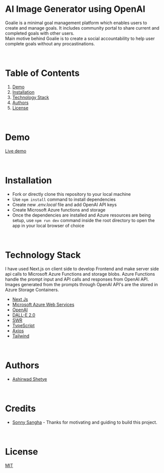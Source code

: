 # AI Image Generator using OpenAI

Goalie is a minimal goal management platform which enables users to create and manage goals. It includes community portal to share current and completed goals with other users.
<br/>
Main motive behind Goalie is to create a social accountability to help user complete goals without any procastinations.

<br/>

# Table of Contents

1. [Demo](#demo)
2. [Installation](#installation)
3. [Technology Stack](#technology-stack)
4. [Authors](#authors)
5. [License](#license)

<br/>

# Demo

[Live demo](https://dall-e-2-0-image-generator.vercel.app/)

<br/>

# Installation

- Fork or directly clone this repository to your local machine
- Use `npm install` command to install dependencies
- Create new _.env.local_ file and add OpenAI API keys
- Create Microsoft Azure functions and storage
- Once the dependencies are installed and Azure resources are being setup, use `npm run dev` command inside the root directory to open the app in your local browser of choice

<br/>

# Technology Stack

I have used Next.js on client side to develop Frontend and make server side api calls to Microsoft Azure Functions and storage blobs. Azure Functions handle the prompt input and API calls and responses from OpenAI API. Images generated from the prompts through OpenAI API's are the stored in Azure Storage Containers.

- [Next Js](https://nextjs.org/)
- [Microsoft Azure Web Services](https://azure.microsoft.com/en-us/)
- [OpenAI](https://openai.com/)
- [DALL-E 2.0](https://openai.com/product/dall-e-2)
- [SWR]()
- [TypeScript]()
- [Axios](https://axios-http.com/docs/intro)
- [Tailwind](https://tailwindcss.com/)

<br/>

# Authors

- [Ashirwad Shetye](https://github.com/Ashirwad-Shetye)

<br/>

# Credits

- [Sonny Sangha](https://github.com/Ashirwad-Shetye) - Thanks for motivating and guiding to build this project.

<br/>

# License

[MIT](https://opensource.org/licenses/MIT)
